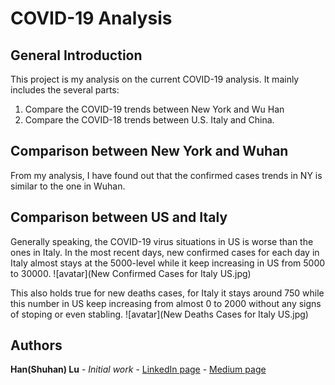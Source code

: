 
# COVID-19 Analysis
## General Introduction
This project is my analysis on the current COVID-19 analysis.
It mainly includes the several parts:
1) Compare the COVID-19 trends between  New York and Wu Han
2) Compare the COVID-18 trends between U.S. Italy and China.

## Comparison between New York and Wuhan
From my analysis, I have found out that the confirmed cases trends in NY is similar to the one in Wuhan.



## Comparison between US and Italy
Generally speaking, the COVID-19 virus situations in US is worse than the ones in Italy.
In the most recent days, new confirmed cases for each day in Italy almost stays at the 5000-level while it keep increasing in US from 5000 to 30000.
![avatar](New Confirmed Cases for Italy US.jpg)

This also holds true for new deaths cases, for Italy it stays around 750 while this number in US keep increasing from almost 0 to 2000 without any signs of stoping or even stabling.
![avatar](New Deaths Cases for Italy US.jpg)

## Authors

**Han(Shuhan) Lu** - *Initial work* - [LinkedIn page](https://www.linkedin.com/in/shuhan-lu/) - [Medium page](https://medium.com/@lushuhan95)
